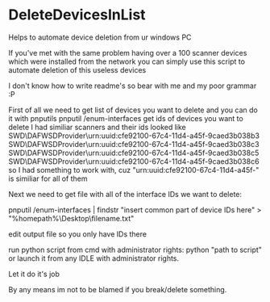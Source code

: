 # DeleteDevicesInList
Helps to automate device deletion from ur windows PC


If you've met with the same problem having over a 100 scanner devices which were installed from the network you can simply use this script to automate deletion of this useless devices

I don't know how to write readme's so bear with me and my poor grammar :P

First of all we need to get list of devices you want to delete and you can do it with pnputils
pnputil /enum-interfaces
get ids of devices you want to delete
I had similiar scanners and their ids looked like 
SWD\DAFWSDProvider\urn:uuid:cfe92100-67c4-11d4-a45f-9caed3b038b3
SWD\DAFWSDProvider\urn:uuid:cfe92100-67c4-11d4-a45f-9caed3b038c3
SWD\DAFWSDProvider\urn:uuid:cfe92100-67c4-11d4-a45f-9caed3b038c5
SWD\DAFWSDProvider\urn:uuid:cfe92100-67c4-11d4-a45f-9caed3b038c6
so I had something to work with, cuz "urn:uuid:cfe92100-67c4-11d4-a45f-" is similiar for all of them

Next we need to get file with all of the interface IDs we want to delete: 

pnputil /enum-interfaces | findstr "insert common part of device IDs here" > "%homepath%\Desktop\filename.txt"

edit output file so you only have IDs there

run python script from cmd with administrator rights: python "path to script" or launch it from any IDLE with administrator rights.

Let it do it's job

By any means im not to be blamed if you break/delete something. 
